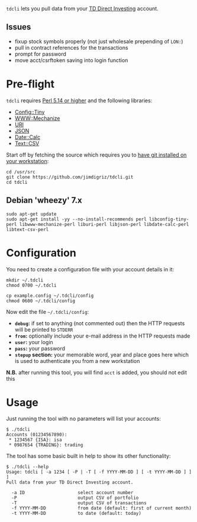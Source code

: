 `tdcli` lets you pull data from your [TD Direct Investing](http://www.tddirectinvesting.co.uk/) account.

## Issues

 * fixup stock symbols properly (not just wholesale prepending of `LON:`)
 * pull in contract references for the transactions
 * prompt for password
 * move acct/csrftoken saving into login function

# Pre-flight

`tdcli` requires [Perl 5.14 or higher](https://www.perl.org/) and the following libraries:

 * [Config::Tiny](http://search.cpan.org/~rsavage/Config-Tiny/lib/Config/Tiny.pm)
 * [WWW::Mechanize](http://search.cpan.org/~ether/WWW-Mechanize/lib/WWW/Mechanize.pm)
 * [URI](http://search.cpan.org/~ether/URI/lib/URI.pm)
 * [JSON](http://search.cpan.org/~makamaka/JSON/lib/JSON.pm)
 * [Date::Calc](http://search.cpan.org/~stbey/Date-Calc/lib/Date/Calc.pod)
 * [Text::CSV](http://search.cpan.org/~makamaka/Text-CSV/lib/Text/CSV.pm)

Start off by fetching the source which requires you to [have git installed on your workstation](http://git-scm.com/book/en/Getting-Started-Installing-Git):

    cd /usr/src
    git clone https://github.com/jimdigriz/tdcli.git
    cd tdcli

## Debian 'wheezy' 7.x

    sudo apt-get update
    sudo apt-get install -yy --no-install-recommends perl libconfig-tiny-perl libwww-mechanize-perl liburi-perl libjson-perl libdate-calc-perl libtext-csv-perl

# Configuration

You need to create a configuration file with your account details in it:

    mkdir ~/.tdcli
    chmod 0700 ~/.tdcli
    
    cp example.config ~/.tdcli/config
    chmod 0600 ~/.tdcli/config

Now edit the file `~/.tdcli/config`:

 * **`debug`:** if set to anything (not commented out) then the HTTP requests will be printed to `STDERR`
 * **`from`:** optionally include your e-mail address in the HTTP requests made
 * **`user`:** your login
 * **`pass`:** your password
 * **`stepup` section:** your memorable word, year and place goes here which is used to authenticate you from a new workstation

**N.B.** after running this tool, you will find `acct` is added, you should not edit this

# Usage

Just running the tool with no parameters will list your accounts:

    $ ./tdcli
    Accounts (01234567890):
     * 1234567 {ISA}: isa
     * 0987654 {TRADING}: trading

The tool has some basic built in help to show its other functionality:

    $ ./tdcli --help
    Usage: tdcli [ -a 1234 [ -P | -T [ -f YYYY-MM-DD ] [ -t YYYY-MM-DD ] ] ]
    Pull data from your TD Direct Investing account.
    
      -a ID                    select account number
      -P                       output CSV of portfolio
      -T                       output CSV of transactions
      -f YYYY-MM-DD            from date (default: first of current month)
      -t YYYY-MM-DD            to date (default: today)
